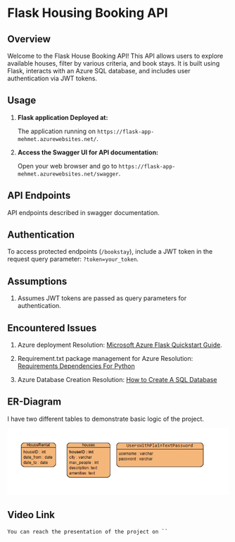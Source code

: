 # Flask Housing Booking API

## Overview

Welcome to the Flask House Booking API! This API allows users to explore available houses, filter by various criteria, and book stays. It is built using Flask, interacts with an Azure SQL database, and includes user authentication via JWT tokens.

## Usage

1. **Flask application Deployed at:**

    The application running on `https://flask-app-mehmet.azurewebsites.net/`.

2. **Access the Swagger UI for API documentation:**

    Open your web browser and go to `https://flask-app-mehmet.azurewebsites.net/swagger`.

## API Endpoints

API endpoints described in swagger documentation. 

## Authentication

To access protected endpoints (`/bookstay`), include a JWT token in the request query parameter: `?token=your_token`.

## Assumptions

1. Assumes JWT tokens are passed as query parameters for authentication.

## Encountered Issues

1. Azure deployment
    Resolution: [Microsoft Azure Flask Quickstart Guide](https://learn.microsoft.com/tr-tr/azure/app-service/quickstart-python?tabs=flask%2Cwindows%2Cazure-cli%2Cvscode-deploy%2Cdeploy-instructions-azportal%2Cterminal-bash%2Cdeploy-instructions-zip-azcli).

2. Requirement.txt package management for Azure
    Resolution: [Requirements Dependencies For Python](https://learn.microsoft.com/en-us/azure/azure-functions/functions-reference-python?tabs=asgi%2Capplication-level&pivots=python-mode-decorators)

3. Azure Database Creation
    Resolution: [How to Create A SQL Database](https://learn.microsoft.com/en-us/azure/azure-sql/database/single-database-create-quickstart?view=azuresql&tabs=azure-portal)

## ER-Diagram

I have two different tables to demonstrate basic logic of the project.

![ER Diagram](ER-Diagram.PNG)

## Video Link

    You can reach the presentation of the project on ``
